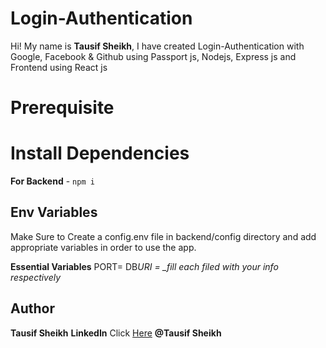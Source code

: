 # Login-Authentication

Hi! My name is **Tausif Sheikh**, I have created Login-Authentication with Google, Facebook & Github 
using Passport js, Nodejs, Express js and Frontend using React js

# Prerequisite

# Install Dependencies

**For Backend** - `npm i`

## Env Variables

Make Sure to Create a config.env file in backend/config directory and add appropriate variables in order to use the app.

**Essential Variables**
PORT=
DB*URI =
\_fill each filed with your info respectively*

## Author

**Tausif Sheikh**
**LinkedIn** Click [Here](https://in.linkedin.com/in/tausif-sheikh-8b4117bb) **@Tausif Sheikh**
